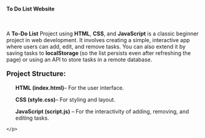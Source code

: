 <a href="https://akshat0502.github.io/To-Do-List-Website/" style="text-decoration: none;"><b>To Do List Website</b></a>
    <br><br><br>
    <p>A <b>To-Do List</b> Project using <b>HTML</b>, <b>CSS</b>, and <b>JavaScript</b> is a classic beginner project in web development. It involves creating a simple, interactive app where users can add, edit, and remove tasks. You can also extend it by saving tasks to <b>localStorage </b>(so the list persists even after refreshing the page) or using an API to store tasks in a remote database.</p>
    <p>
        <p style="font-size: large; "><b>Project Structure:</b></p>
        <ul><b>HTML (index.html)</b>– For the user interface.</ul>
        <ul><b>CSS (style.css)</b>– For styling and layout.</ul>
        <ul><b>JavaScript (script.js)</b>  – For the interactivity of adding, removing, and editing tasks.</ul>

    </p>

